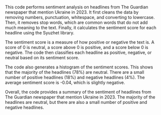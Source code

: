 This code performs sentiment analysis on headlines from The Guardian newspaper that mention Ukraine in 2023. 
It first cleans the data by removing numbers, punctuation, whitespace, and converting to lowercase. 
Then, it removes stop words, which are common words that do not add much meaning to the text. Finally, it calculates the sentiment score for each headline using the Syuzhet library.


The sentiment score is a measure of how positive or negative the text is. A score of 0 is neutral, a score above 0 is positive, and a score below 0 is negative. 
The code then classifies each headline as positive, negative, or neutral based on its sentiment score.

The code also generates a histogram of the sentiment scores. This shows that the majority of the headlines (78%) are neutral. 
There are a small number of positive headlines (18%) and negative headlines (4%). The average sentiment score is -0.04, which is slightly negative.

Overall, the code provides a summary of the sentiment of headlines from The Guardian newspaper that mention Ukraine in 2023. The majority of the headlines are neutral, but there are also a small number of positive and negative headlines.
